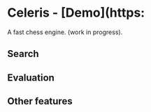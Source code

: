 # Celeris - [Demo](https: 

A fast chess engine. (work in progress).

## Search

## Evaluation

## Other features

  
